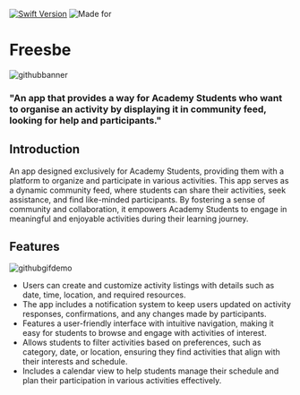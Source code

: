 [![Swift Version](https://img.shields.io/badge/Swift-5-brightgreen.svg?style=for-the-badge)](https://swift.org)
![Made for](https://img.shields.io/badge/Device-iPhone-darkblue.svg?style=for-the-badge)

# Freesbe
![githubbanner](https://github.com/palant-dev/Freesbe/assets/113528707/cd2c5710-08c0-4fd4-8a58-fcf6933d430e)

<h3>"An app that provides a way for Academy Students who want to organise an activity by displaying it in community feed, looking for help and participants."</h3>

## Introduction
An app designed exclusively for Academy Students, providing them with a platform to organize and participate in various activities. This app serves as a dynamic community feed, where students can share their activities, seek assistance, and find like-minded participants. By fostering a sense of community and collaboration, it empowers Academy Students to engage in meaningful and enjoyable activities during their learning journey.

## Features

![githubgifdemo](https://github.com/palant-dev/Freesbe/assets/113528707/e29744ba-ff81-4672-b602-d02a41acdd76)

- Users can create and customize activity listings with details such as date, time, location, and required resources.
- The app includes a notification system to keep users updated on activity responses, confirmations, and any changes made by participants.
- Features a user-friendly interface with intuitive navigation, making it easy for students to browse and engage with activities of interest.
- Allows students to filter activities based on preferences, such as category, date, or location, ensuring they find activities that align with their interests and schedule.
- Includes a calendar view to help students manage their schedule and plan their participation in various activities effectively.
